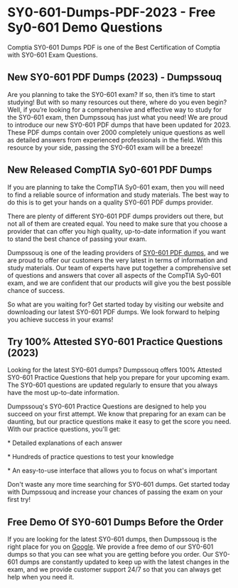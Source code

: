 # SY0-601-Dumps-PDF-2023 - Free Sy0-601 Demo Questions 
<p>Comptia SY0-601 Dumps PDF is one of the Best Certification of Comptia with SY0-601 Exam Questions.</p>
<h2>New SY0-601 PDF Dumps (2023) - Dumpssouq</h2>
<p>Are you planning to take the SY0-601 exam? If so, then it&rsquo;s time to start studying! But with so many resources out there, where do you even begin? Well, if you&rsquo;re looking for a comprehensive and effective way to study for the SY0-601 exam, then Dumpssouq has just what you need! We are proud to introduce our new SY0-601 PDF dumps that have been updated for 2023. These PDF dumps contain over 2000 completely unique questions as well as detailed answers from experienced professionals in the field. With this resource by your side, passing the SY0-601 exam will be a breeze!</p>
<h2>New Released CompTIA Sy0-601 PDF Dumps</h2>
<p>If you are planning to take the CompTIA Sy0-601 exam, then you will need to find a reliable source of information and study materials. The best way to do this is to get your hands on a quality SY0-601 PDF dumps provider.</p>
<p>There are plenty of different SY0-601 PDF dumps providers out there, but not all of them are created equal. You need to make sure that you choose a provider that can offer you high quality, up-to-date information if you want to stand the best chance of passing your exam.</p>
<p>Dumpssouq is one of the leading providers of <a href="https://dumpssouq.com/product/sy0-601-exam-dumps/">SY0-601 PDF dumps</a>, and we are proud to offer our customers the very latest in terms of information and study materials. Our team of experts have put together a comprehensive set of questions and answers that cover all aspects of the CompTIA Sy0-601 exam, and we are confident that our products will give you the best possible chance of success.</p>
<p>So what are you waiting for? Get started today by visiting our website and downloading our latest SY0-601 PDF dumps. We look forward to helping you achieve success in your exams!</p>
<h2>Try 100% Attested SY0-601 Practice Questions (2023)</h2>
<p>Looking for the latest SY0-601 dumps? Dumpssouq offers 100% Attested SY0-601 Practice Questions that help you prepare for your upcoming exam. The SY0-601 questions are updated regularly to ensure that you always have the most up-to-date information.</p>
<p>Dumpssouq's SY0-601 Practice Questions are designed to help you succeed on your first attempt. We know that preparing for an exam can be daunting, but our practice questions make it easy to get the score you need. With our practice questions, you'll get:</p>
<p>* Detailed explanations of each answer</p>
<p>* Hundreds of practice questions to test your knowledge</p>
<p>* An easy-to-use interface that allows you to focus on what's important</p>
<p>Don't waste any more time searching for SY0-601 dumps. Get started today with Dumpssouq and increase your chances of passing the exam on your first try!</p>
<h2>Free Demo Of SY0-601 Dumps Before the Order</h2>
<p>If you are looking for the latest SY0-601 dumps, then Dumpssouq is the right place for you on <a href="https://www.google.com/">Google</a>. We provide a free demo of our SY0-601 dumps so that you can see what you are getting before you order. Our SY0-601 dumps are constantly updated to keep up with the latest changes in the exam, and we provide customer support 24/7 so that you can always get help when you need it.</p>

